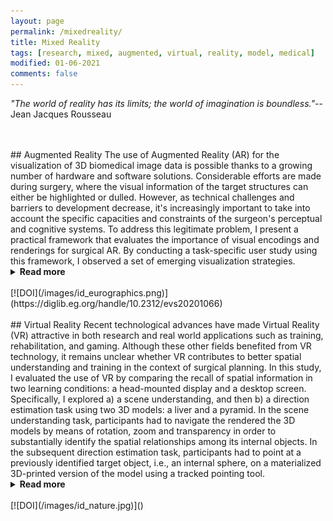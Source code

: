 ```yaml
---
layout: page
permalink: /mixedreality/
title: Mixed Reality
tags: [research, mixed, augmented, virtual, reality, model, medical]
modified: 01-06-2021
comments: false
---
```


_"The world of reality has its limits; the world of imagination is boundless."_--Jean Jacques Rousseau

<br/>
<br/>
## Augmented Reality
The use of Augmented Reality (AR) for the visualization of 3D biomedical image data is possible thanks to a growing number of hardware and software solutions. 
Considerable efforts are made during surgery, where the visual information of the target structures can either be highlighted or dulled. 
However, as technical challenges and barriers to development decrease, it's increasingly important to take into account the specific capacities and constraints of the surgeon's perceptual and cognitive systems. 
To address this legitimate problem, I present a practical framework that evaluates the importance of visual encodings and renderings for surgical AR. 
By conducting a task-specific user study using this framework, I observed a set of emerging visualization strategies. 
<details><summary><b>Read more</b></summary>
<p>
The given task was to make the kidney boundary visually salient and make the tumor and calyx distinguishable. 
After having recruited 23 participants from both the medical and the translational srugical fields, I found two preferred presets to tackle this task. 
With both presets, the usage of color, depth, and opacity improved the display of the organ bounds while contrasting the tumor and calyx. 
19 participants successfully completed the task using the modular and evaluative framework. 
Their preference was to either find a good preset where the organ bounds were visible then adjust the color of target objects or vice versa. 
In addition to allowing the identification of the effective visualization that best fits the task requirements, the modularity of the framework allows for the exchange of the target model for augmentation. 
The results allowed for rapid evaluation prior to deployment of a surgical AR solution.
</p>
</details>
<br/>
[![DOI](/images/id_eurographics.png)](https://diglib.eg.org/handle/10.2312/evs20201066)

<br/>
<br/>
## Virtual Reality
Recent technological advances have made Virtual Reality (VR) attractive in both research and real world applications such as training, rehabilitation, and gaming.
Although these other fields benefited from VR technology, it remains unclear whether VR contributes to better spatial understanding and training in the context of surgical planning. In this study, I evaluated the use of VR by comparing the recall of spatial information in two learning conditions: a head-mounted display and a desktop screen. Specifically, I explored a) a scene understanding, and then b) a direction estimation task using two 3D models: a liver and a pyramid. 
In the scene understanding task, participants had to navigate the rendered the 3D models by means of rotation, zoom and transparency in order to substantially identify the spatial relationships among its internal objects. 
In the subsequent direction estimation task, participants had to point at a previously identified target object, i.e., an internal sphere, on a materialized 3D-printed version of the model using a tracked pointing tool. 
<details><summary><b>Read more</b></summary>
<p>
Results showed that the learning condition did not influence participants’ memory and confidence ratings of the models. 
In contrast, the model type, that is, whether the model to be recalled was a liver or a pyramid significantly affected participants’ memory about the internal structure of the model. 
Furthermore, localizing the internal position of the target sphere was also unaffected by participants' previous experience of the model.
Overall, results provide novel insights on the use of VR in a surgical planning scenario and have paramount implications in medical learning by shedding light on the mental model we make to recall spatial structures.
</p>
</details>
<br/>
[![DOI](/images/id_nature.jpg)]()
